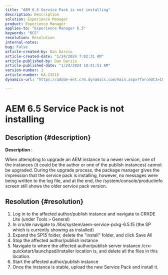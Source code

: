 ```yaml
---
title: "AEM 6.5 Service Pack is not installing"
description: Description
solution: Experience Manager
product: Experience Manager
applies-to: "Experience Manager 6.5"
keywords: "KCS"
resolution: Resolution
internal-notes: 
bug: False
article-created-by: Dan Darziu
article-created-date: "1/24/2024 7:02:31 AM"
article-published-by: Dan Darziu
article-published-date: "1/24/2024 10:41:51 AM"
version-number: 1
article-number: KA-23515
dynamics-url: "https://adobe-ent.crm.dynamics.com/main.aspx?forceUCI=1&pagetype=entityrecord&etn=knowledgearticle&id=fad1c285-86ba-ee11-a569-6045bd006c82"

---
```

# AEM 6.5 Service Pack is not installing

## Description {#description}


<b>Description</b> :

When attempting to upgrade an AEM instance to a newer version, one of the instances (it could be the author or one of the publish instances) cannot be upgraded.
 During the upgrade process, the package manager gives the impression that the service pack is installing, however, no messages were being written to the log file, and at the end, the /system/console/productinfo screen still shows the older service pack version.


## Resolution {#resolution}


1. Log in to the affected author/publish instance and navigate to CRXDE Lite (under Tools `>`  General)
2. In crx/de navigate to /libs/system/aem-service-pckg-6.5.15 (the SP which is currently showing as installed)
3. Expand the SP15 folder, delete the "install" folder, and click Save All
4. Stop the affected author/publish instance
5. Navigate to where the affected author/publish server instance /crx-quickstart/launchpad/installer location is, and delete all the files in this location.
6. Start the affected author/publish instance
7. Once the instance is stable, upload the new Service Pack and install it.
